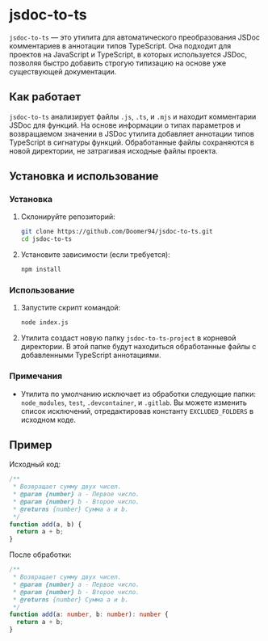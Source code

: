 # jsdoc-to-ts

`jsdoc-to-ts` — это утилита для автоматического преобразования JSDoc комментариев в аннотации типов TypeScript. Она подходит для проектов на JavaScript и TypeScript, в которых используется JSDoc, позволяя быстро добавить строгую типизацию на основе уже существующей документации.

## Как работает

`jsdoc-to-ts` анализирует файлы `.js`, `.ts`, и `.mjs` и находит комментарии JSDoc для функций. На основе информации о типах параметров и возвращаемом значении в JSDoc утилита добавляет аннотации типов TypeScript в сигнатуры функций. Обработанные файлы сохраняются в новой директории, не затрагивая исходные файлы проекта.

## Установка и использование

### Установка

1. Склонируйте репозиторий:
   ```bash
   git clone https://github.com/Doomer94/jsdoc-to-ts.git
   cd jsdoc-to-ts
   ```
   
2. Установите зависимости (если требуется):
   ```bash
   npm install
   ```

### Использование

1. Запустите скрипт командой:
   ```bash
   node index.js
   ```
2. Утилита создаст новую папку `jsdoc-to-ts-project` в корневой директории. В этой папке будут находиться обработанные файлы с добавленными TypeScript аннотациями.

### Примечания

* Утилита по умолчанию исключает из обработки следующие папки: `node_modules`, `test`, `.devcontainer`, и `.gitlab`. Вы можете изменить список исключений, отредактировав константу `EXCLUDED_FOLDERS` в исходном коде.

## Пример

Исходный код:

```javascript
/**
 * Возвращает сумму двух чисел.
 * @param {number} a - Первое число.
 * @param {number} b - Второе число.
 * @returns {number} Сумма a и b.
 */
function add(a, b) {
  return a + b;
}
```

После обработки:

```typescript
/**
 * Возвращает сумму двух чисел.
 * @param {number} a - Первое число.
 * @param {number} b - Второе число.
 * @returns {number} Сумма a и b.
 */
function add(a: number, b: number): number {
  return a + b;
}
```